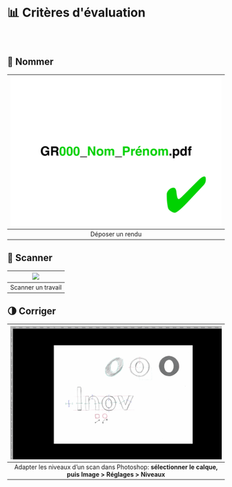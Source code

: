 # 📊 Critères d'évaluation

### &nbsp;


## 📄 Nommer

|![](links/Naming.gif) |
|:---:|
| Déposer un rendu           |

## 📠 Scanner

|![](links/Scan.gif) |
|:---:|
| Scanner un travail           |

## 🌗 Corriger

|![](links/Scan_Edit.gif) |
|:---:|
| Adapter les niveaux d’un scan dans Photoshop: **sélectionner le calque, puis Image > Réglages > Niveaux**           |
